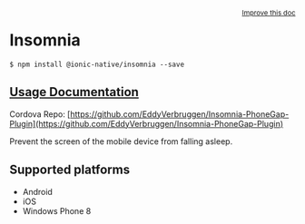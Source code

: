 
<a style="float:right;font-size:12px;" href="http://github.com/driftyco/ionic-native/edit/master/src/@ionic-native/plugins/insomnia/index.ts#L0">
  Improve this doc
</a>

# Insomnia
<!-- end header block -->

```
$ npm install @ionic-native/insomnia --save
```

## [Usage Documentation](https://ionicframework.com/docs/v2/native/insomnia/)

Cordova Repo: [https://github.com/EddyVerbruggen/Insomnia-PhoneGap-Plugin](https://github.com/EddyVerbruggen/Insomnia-PhoneGap-Plugin)

<!-- description -->
Prevent the screen of the mobile device from falling asleep.

<!-- @platforms tag -->
## Supported platforms

- Android
- iOS
- Windows Phone 8

<!-- @platforms tag end -->
<!-- end for prop in method.decorators[0].argumentInfo -->
<!-- end content block -->
<!-- end body block -->
